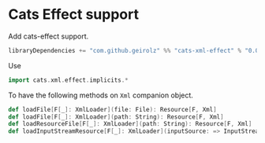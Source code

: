 # Cats Effect support

Add cats-effect support.

```sbt
libraryDependencies += "com.github.geirolz" %% "cats-xml-effect" % "0.0.9"
```     

Use 
```scala
import cats.xml.effect.implicits.*
```

To have the following methods on `Xml` companion object.
```scala
def loadFile[F[_]: XmlLoader](file: File): Resource[F, Xml]
def loadFile[F[_]: XmlLoader](path: String): Resource[F, Xml]
def loadResourceFile[F[_]: XmlLoader](path: String): Resource[F, Xml]
def loadInputStreamResource[F[_]: XmlLoader](inputSource: => InputStream): Resource[F, Xml] 
```
